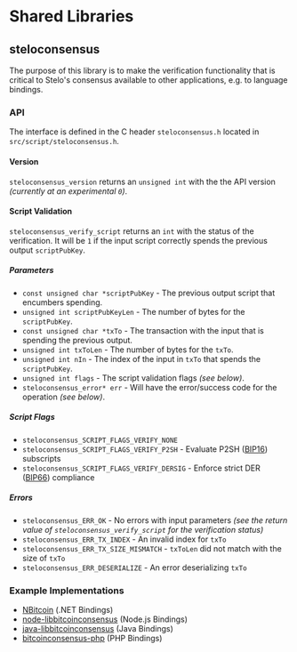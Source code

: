 Shared Libraries
================

## steloconsensus

The purpose of this library is to make the verification functionality that is critical to Stelo's consensus available to other applications, e.g. to language bindings.

### API

The interface is defined in the C header `steloconsensus.h` located in  `src/script/steloconsensus.h`.

#### Version

`steloconsensus_version` returns an `unsigned int` with the the API version *(currently at an experimental `0`)*.

#### Script Validation

`steloconsensus_verify_script` returns an `int` with the status of the verification. It will be `1` if the input script correctly spends the previous output `scriptPubKey`.

##### Parameters
- `const unsigned char *scriptPubKey` - The previous output script that encumbers spending.
- `unsigned int scriptPubKeyLen` - The number of bytes for the `scriptPubKey`.
- `const unsigned char *txTo` - The transaction with the input that is spending the previous output.
- `unsigned int txToLen` - The number of bytes for the `txTo`.
- `unsigned int nIn` - The index of the input in `txTo` that spends the `scriptPubKey`.
- `unsigned int flags` - The script validation flags *(see below)*.
- `steloconsensus_error* err` - Will have the error/success code for the operation *(see below)*.

##### Script Flags
- `steloconsensus_SCRIPT_FLAGS_VERIFY_NONE`
- `steloconsensus_SCRIPT_FLAGS_VERIFY_P2SH` - Evaluate P2SH ([BIP16](https://github.com/bitcoin/bips/blob/master/bip-0016.mediawiki)) subscripts
- `steloconsensus_SCRIPT_FLAGS_VERIFY_DERSIG` - Enforce strict DER ([BIP66](https://github.com/bitcoin/bips/blob/master/bip-0066.mediawiki)) compliance

##### Errors
- `steloconsensus_ERR_OK` - No errors with input parameters *(see the return value of `steloconsensus_verify_script` for the verification status)*
- `steloconsensus_ERR_TX_INDEX` - An invalid index for `txTo`
- `steloconsensus_ERR_TX_SIZE_MISMATCH` - `txToLen` did not match with the size of `txTo`
- `steloconsensus_ERR_DESERIALIZE` - An error deserializing `txTo`

### Example Implementations
- [NBitcoin](https://github.com/NicolasDorier/NBitcoin/blob/master/NBitcoin/Script.cs#L814) (.NET Bindings)
- [node-libbitcoinconsensus](https://github.com/bitpay/node-libbitcoinconsensus) (Node.js Bindings)
- [java-libbitcoinconsensus](https://github.com/dexX7/java-libbitcoinconsensus) (Java Bindings)
- [bitcoinconsensus-php](https://github.com/Bit-Wasp/bitcoinconsensus-php) (PHP Bindings)
